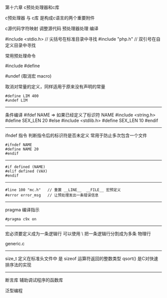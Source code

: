 第十六章 c预处处理器和c库


c预处理器 与 c库 是构成c语言的两个重要附件

c源代码字符映射 调整源代码
预处理器处理
编译

#include <stdio.h>   // 尖括号在标准目录中寻找
#include "php.h"     // 双引号在自定义目录中寻找

常用预处理命令

#include
#define

#undef  (取消宏 macro)

取消对常量的定义，同样适用于原来没有声明的常量


    #define LIM 400
    #undef LIM


-------------------------------------

条件编译
    #ifdef NAME              => 如果已经定义了标识符 NAME
    #include <string.h>
    #define SEX_LEN 20
    #else
    #include <stdlib.h>
    #define SEX_LEN 10
    #endif

-----------------------------------------
 ifndef 指令
      判断指令后的标识符是否未定义
      常用于防止多次包含一个文件

    #ifndef NAME
    #define NAME 20
    #endif

----------------------------------------------

    #if defined (NAME)
    #elif defined (VAX)
    #endif

---------------------------------------------

    #line 100 "mc.h"   // 重置 __LINE__  __FILE__ 宏预定义
    #error error_msg   // 让预处理发出一条错误信息

-----------------------------------------------

pragma 编译指示

    #pragma c9x on

-----------------------------------------------


宏必须要定义成为一条逻辑行  可以使用 \ 把一条逻辑行分割成为多条 物理行

generic.c


------------------------------------------------

size_t 定义在标准头文件中 是 sizeof 运算符返回的整数类型
qsort() 是C对快速排序法的实现

------------------------------------------------

断言库
    辅助调试程序的函数库

泛型编程


